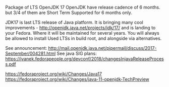 Package of LTS OpenJDK 17
OpenJDK have release cadence of 6 months. but 3/4 of them are Short Term Supported for 6 months only. 

JDK17 is last LTS release of Java platform. It is bringing many cool improvements - http://openjdk.java.net/projects/jdk/17/ and is landing to your Fedora. Where it will be maintained for several years. You will always be allowed to install Used LTSs in build root, and alongside via alternatives. 

See announcement: http://mail.openjdk.java.net/pipermail/discuss/2017-September/004281.html
See java SIG plans: https://jvanek.fedorapeople.org/devconf/2018/changesInjavaReleaseProcess.pdf

https://fedoraproject.org/wiki/Changes/Java17
https://fedoraproject.org/wiki/Changes/java-11-openjdk-TechPreview
